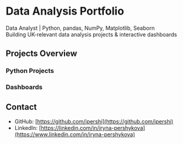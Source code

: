 # Data Analysis Portfolio

Data Analyst | Python, pandas, NumPy, Matplotlib, Seaborn  
Building UK-relevant data analysis projects & interactive dashboards  

## Projects Overview

### Python Projects
 

### Dashboards
 

## Contact
- GitHub: [https://github.com/ipershi](https://github.com/ipershi)
- LinkedIn: [https://linkedin.com/in/iryna-pershykova](https://www.linkedin.com/in/iryna-pershykova)
